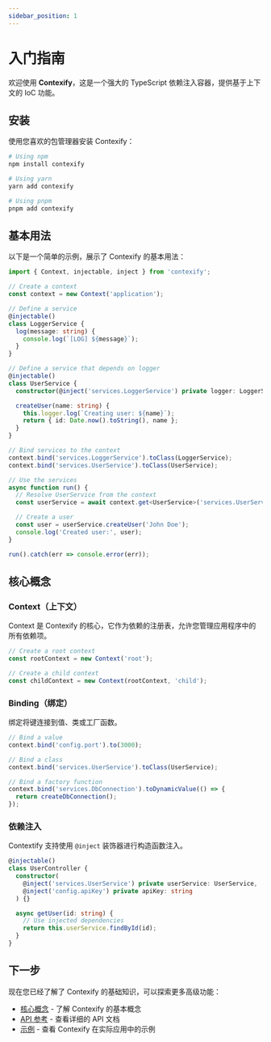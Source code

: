 ```yaml
---
sidebar_position: 1
---
```


# 入门指南

欢迎使用 **Contexify**，这是一个强大的 TypeScript 依赖注入容器，提供基于上下文的 IoC 功能。

## 安装

使用您喜欢的包管理器安装 Contexify：

```bash
# Using npm
npm install contexify

# Using yarn
yarn add contexify

# Using pnpm
pnpm add contexify
```

## 基本用法

以下是一个简单的示例，展示了 Contexify 的基本用法：

```typescript
import { Context, injectable, inject } from 'contexify';

// Create a context
const context = new Context('application');

// Define a service
@injectable()
class LoggerService {
  log(message: string) {
    console.log(`[LOG] ${message}`);
  }
}

// Define a service that depends on logger
@injectable()
class UserService {
  constructor(@inject('services.LoggerService') private logger: LoggerService) {}

  createUser(name: string) {
    this.logger.log(`Creating user: ${name}`);
    return { id: Date.now().toString(), name };
  }
}

// Bind services to the context
context.bind('services.LoggerService').toClass(LoggerService);
context.bind('services.UserService').toClass(UserService);

// Use the services
async function run() {
  // Resolve UserService from the context
  const userService = await context.get<UserService>('services.UserService');

  // Create a user
  const user = userService.createUser('John Doe');
  console.log('Created user:', user);
}

run().catch(err => console.error(err));
```

## 核心概念

### Context（上下文）

Context 是 Contexify 的核心，它作为依赖的注册表，允许您管理应用程序中的所有依赖项。

```typescript
// Create a root context
const rootContext = new Context('root');

// Create a child context
const childContext = new Context(rootContext, 'child');
```

### Binding（绑定）

绑定将键连接到值、类或工厂函数。

```typescript
// Bind a value
context.bind('config.port').to(3000);

// Bind a class
context.bind('services.UserService').toClass(UserService);

// Bind a factory function
context.bind('services.DbConnection').toDynamicValue(() => {
  return createDbConnection();
});
```

### 依赖注入

Contextify 支持使用 `@inject` 装饰器进行构造函数注入。

```typescript
@injectable()
class UserController {
  constructor(
    @inject('services.UserService') private userService: UserService,
    @inject('config.apiKey') private apiKey: string
  ) {}

  async getUser(id: string) {
    // Use injected dependencies
    return this.userService.findById(id);
  }
}
```

## 下一步

现在您已经了解了 Contexify 的基础知识，可以探索更多高级功能：

- [核心概念](./category/core-concepts) - 了解 Contexify 的基本概念
- [API 参考](./api/overview) - 查看详细的 API 文档
- [示例](./category/examples) - 查看 Contexify 在实际应用中的示例
